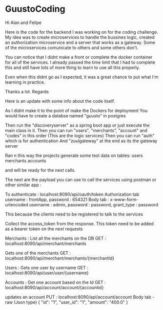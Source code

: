 # GuustoCoding

Hi Alan and Felipe

Here is the code for the backend I was working on for the coding challenge.
My idea was to create microservices to handle the bussines logic, created an authorization microservice and a server that works as a gateway.
Some of the microservices comunicate to others and some others don't.

You can notice that I didnt make a front or complete the docker container for all of the services.
I already passed the time limit that I had to complete this and still have lots of more thing to learn to use all this properly.

Even when this didnt go as I expected, it was a great chance to put what I'm learning in practice.

Thanks a lot.
Regards

Here is an update with some info about the code itself.

As I didnt make it to the point of make the Dockers for deployment 
You would have to create a databse named "guusto" in postgres

Then run the "discoveryserver" as a spring boot app or just execute the main class in it.
Then you can run "users", "merchants", "account" and "codes" in this order (This are the logic services)
Then you can run "auth" which is for authentication 
And "zuulgateway" at the end as its the gateway server

Ran n this way the projects generate some test data on tables:
users
merchants
accounts

and will be ready for the next calls.

The next are the payload you can use to call the services using postman or other similar app : 


To authenticate :
localhost:8090/api/oauth/token
Authorization tab 
	 username : frontApp, 
	 password : 654321
Body tab : x-www-form-urlencoded
	username : admin,
	password : password,
	grant_type : password 

This because the clients need to be registered to talk to the services 

Collect the access_token from the response.
This token  need to be added as a bearer token on the next requests


Merchants :
List all the merchants on the DB 
GET : localhost:8090/api/merchant/merchants  


Gets one of the merchants
GET : localhost:8090/api/merchant/merchants/{merchantId}



Users : 
Gets one user by username
GET : localhost:8090/api/user/user/{username}


Accounts : 
Get one account based on the Id
GET : localhost:8090/api/account/account/{accountid}


updates an account 
PUT : localhost:8090/api/account/account
Body tab - raw (Json type)
{
    	"id": "1",
    	"user_id": "1",
    	"amount": "400.0"
}


